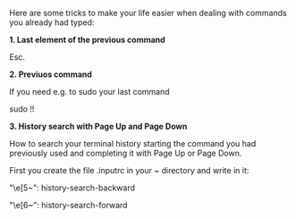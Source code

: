 Here are some tricks to make your life easier when dealing with commands you already had typed:

**1. Last element of the previous command**

Esc.

**2. Previuos command**

If you need e.g. to sudo your last command

sudo !!

**3. History search with Page Up and Page Down**

How to search your terminal history starting the command you had previously used and completing it with Page Up or Page Down.

First you create the file .inputrc in your ~ directory and write in it:

"\e[5~": history-search-backward

"\e[6~": history-search-forward
